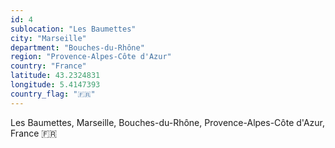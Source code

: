 ```yaml
---
id: 4
sublocation: "Les Baumettes"
city: "Marseille"
department: "Bouches-du-Rhône"
region: "Provence-Alpes-Côte d'Azur"
country: "France"
latitude: 43.2324831
longitude: 5.4147393
country_flag: "🇫🇷"
---
```

Les Baumettes, Marseille, Bouches-du-Rhône, Provence-Alpes-Côte d'Azur, France 🇫🇷
